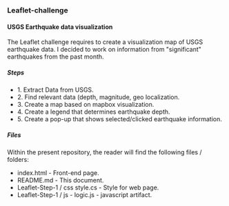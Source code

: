 <h3>Leaflet-challenge</h3>

<h4>USGS Earthquake data visualization</h4>  


The Leaflet challenge requires to create a visualization map of USGS earthquake data. I decided to work on information from "significant" earthquakes from the past month.

<h5>Steps</h5>
<ul>
<li>1. Extract Data from USGS.</li>
<li>2. Find relevant data (depth, magnitude, geo localization.</li>
<li>3. Create a map based on mapbox visualization.</li>
<li>4. Create a legend that determines earthquake depth.</li>
<li>5. Create a pop-up that shows selected/clicked earthquake information.</li>
</ul>

 <h5>Files</h5>  
 
 Within the present repository, the reader will find the following files / folders:
 <ul>
 <li>index.html - Front-end page. </li> 
 <li>README.md - This document. </li> 

 <li>Leaflet-Step-1 / css style.cs - Style for web page. </li>
 <li>Leaflet-Step-1 / js - logic.js - javascript artifact. </li>
 </ul>

 
 
 
